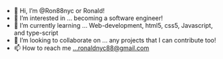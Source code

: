 - 👋 Hi, I’m @Ron88nyc or Ronald!
- 👀 I’m interested in ... becoming a software engineer!
- 🌱 I’m currently learning ... Web-development, html5, css5, Javascript, and type-script
- 💞️ I’m looking to collaborate on ... any projects that I can contribute too!
- 📫 How to reach me ...ronaldnyc88@gmail.com

<!---
Ron88nyc/Ron88nyc is a ✨ special ✨ repository because its `README.md` (this file) appears on your GitHub profile.
You can click the Preview link to take a look at your changes.
--->
